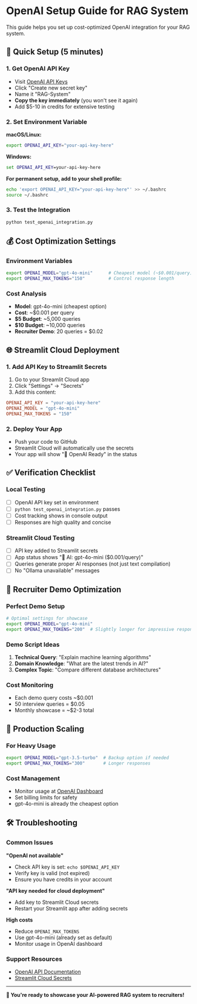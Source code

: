 # OpenAI Setup Guide for RAG System

This guide helps you set up cost-optimized OpenAI integration for your RAG system.

## 🎯 Quick Setup (5 minutes)

### 1. Get OpenAI API Key
- Visit [OpenAI API Keys](https://platform.openai.com/api-keys)
- Click "Create new secret key"
- Name it "RAG-System" 
- **Copy the key immediately** (you won't see it again)
- Add $5-10 in credits for extensive testing

### 2. Set Environment Variable

**macOS/Linux:**
```bash
export OPENAI_API_KEY="your-api-key-here"
```

**Windows:**
```cmd
set OPENAI_API_KEY=your-api-key-here
```

**For permanent setup, add to your shell profile:**
```bash
echo 'export OPENAI_API_KEY="your-api-key-here"' >> ~/.bashrc
source ~/.bashrc
```

### 3. Test the Integration
```bash
python test_openai_integration.py
```

## 💰 Cost Optimization Settings

### Environment Variables
```bash
export OPENAI_MODEL="gpt-4o-mini"      # Cheapest model (~$0.001/query)
export OPENAI_MAX_TOKENS="150"         # Control response length
```

### Cost Analysis
- **Model**: gpt-4o-mini (cheapest option)
- **Cost**: ~$0.001 per query
- **$5 Budget**: ~5,000 queries  
- **$10 Budget**: ~10,000 queries
- **Recruiter Demo**: 20 queries = $0.02

## 🌐 Streamlit Cloud Deployment

### 1. Add API Key to Streamlit Secrets
1. Go to your Streamlit Cloud app
2. Click "Settings" → "Secrets"
3. Add this content:
```toml
OPENAI_API_KEY = "your-api-key-here"
OPENAI_MODEL = "gpt-4o-mini"
OPENAI_MAX_TOKENS = "150"
```

### 2. Deploy Your App
- Push your code to GitHub
- Streamlit Cloud will automatically use the secrets
- Your app will show "🤖 OpenAI Ready" in the status

## ✅ Verification Checklist

### Local Testing
- [ ] OpenAI API key set in environment
- [ ] `python test_openai_integration.py` passes
- [ ] Cost tracking shows in console output
- [ ] Responses are high quality and concise

### Streamlit Cloud Testing  
- [ ] API key added to Streamlit secrets
- [ ] App status shows "🚀 AI: gpt-4o-mini ($0.001/query)"
- [ ] Queries generate proper AI responses (not just text compilation)
- [ ] No "Ollama unavailable" messages

## 🎯 Recruiter Demo Optimization

### Perfect Demo Setup
```bash
# Optimal settings for showcase
export OPENAI_MODEL="gpt-4o-mini"
export OPENAI_MAX_TOKENS="200"  # Slightly longer for impressive responses
```

### Demo Script Ideas
1. **Technical Query**: "Explain machine learning algorithms"
2. **Domain Knowledge**: "What are the latest trends in AI?"
3. **Complex Topic**: "Compare different database architectures"

### Cost Monitoring
- Each demo query costs ~$0.001
- 50 interview queries = $0.05
- Monthly showcase = ~$2-3 total

## 🚀 Production Scaling

### For Heavy Usage
```bash
export OPENAI_MODEL="gpt-3.5-turbo"  # Backup option if needed
export OPENAI_MAX_TOKENS="300"       # Longer responses
```

### Cost Management
- Monitor usage at [OpenAI Dashboard](https://platform.openai.com/usage)
- Set billing limits for safety
- gpt-4o-mini is already the cheapest option

## 🛠️ Troubleshooting

### Common Issues

**"OpenAI not available"**
- Check API key is set: `echo $OPENAI_API_KEY`
- Verify key is valid (not expired)
- Ensure you have credits in your account

**"API key needed for cloud deployment"**
- Add key to Streamlit Cloud secrets
- Restart your Streamlit app after adding secrets

**High costs**
- Reduce `OPENAI_MAX_TOKENS` 
- Use gpt-4o-mini (already set as default)
- Monitor usage in OpenAI dashboard

### Support Resources
- [OpenAI API Documentation](https://platform.openai.com/docs)
- [Streamlit Cloud Secrets](https://docs.streamlit.io/streamlit-community-cloud/deploy-your-app/secrets-management)

---

**🎉 You're ready to showcase your AI-powered RAG system to recruiters!**